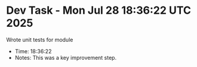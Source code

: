 # Dev Task - Mon Jul 28 18:36:22 UTC 2025
Wrote unit tests for module
- Time: 18:36:22
- Notes: This was a key improvement step.
